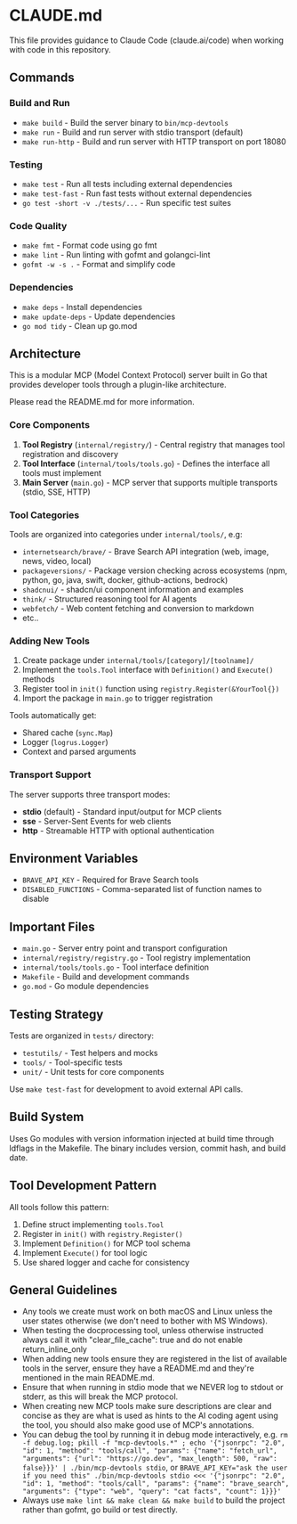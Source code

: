 # CLAUDE.md

This file provides guidance to Claude Code (claude.ai/code) when working with code in this repository.

## Commands

### Build and Run
- `make build` - Build the server binary to `bin/mcp-devtools`
- `make run` - Build and run server with stdio transport (default)
- `make run-http` - Build and run server with HTTP transport on port 18080

### Testing
- `make test` - Run all tests including external dependencies
- `make test-fast` - Run fast tests without external dependencies
- `go test -short -v ./tests/...` - Run specific test suites

### Code Quality
- `make fmt` - Format code using go fmt
- `make lint` - Run linting with gofmt and golangci-lint
- `gofmt -w -s .` - Format and simplify code

### Dependencies
- `make deps` - Install dependencies
- `make update-deps` - Update dependencies
- `go mod tidy` - Clean up go.mod

## Architecture

This is a modular MCP (Model Context Protocol) server built in Go that provides developer tools through a plugin-like architecture.

Please read the README.md for more information.

### Core Components

1. **Tool Registry** (`internal/registry/`) - Central registry that manages tool registration and discovery
2. **Tool Interface** (`internal/tools/tools.go`) - Defines the interface all tools must implement
3. **Main Server** (`main.go`) - MCP server that supports multiple transports (stdio, SSE, HTTP)

### Tool Categories

Tools are organized into categories under `internal/tools/`, e.g:
- `internetsearch/brave/` - Brave Search API integration (web, image, news, video, local)
- `packageversions/` - Package version checking across ecosystems (npm, python, go, java, swift, docker, github-actions, bedrock)
- `shadcnui/` - shadcn/ui component information and examples
- `think/` - Structured reasoning tool for AI agents
- `webfetch/` - Web content fetching and conversion to markdown
- etc..

### Adding New Tools

1. Create package under `internal/tools/[category]/[toolname]/`
2. Implement the `tools.Tool` interface with `Definition()` and `Execute()` methods
3. Register tool in `init()` function using `registry.Register(&YourTool{})`
4. Import the package in `main.go` to trigger registration

Tools automatically get:
- Shared cache (`sync.Map`)
- Logger (`logrus.Logger`)
- Context and parsed arguments

### Transport Support

The server supports three transport modes:
- **stdio** (default) - Standard input/output for MCP clients
- **sse** - Server-Sent Events for web clients
- **http** - Streamable HTTP with optional authentication

## Environment Variables

- `BRAVE_API_KEY` - Required for Brave Search tools
- `DISABLED_FUNCTIONS` - Comma-separated list of function names to disable

## Important Files

- `main.go` - Server entry point and transport configuration
- `internal/registry/registry.go` - Tool registry implementation
- `internal/tools/tools.go` - Tool interface definition
- `Makefile` - Build and development commands
- `go.mod` - Go module dependencies

## Testing Strategy

Tests are organized in `tests/` directory:
- `testutils/` - Test helpers and mocks
- `tools/` - Tool-specific tests
- `unit/` - Unit tests for core components

Use `make test-fast` for development to avoid external API calls.

## Build System

Uses Go modules with version information injected at build time through ldflags in the Makefile. The binary includes version, commit hash, and build date.

## Tool Development Pattern

All tools follow this pattern:
1. Define struct implementing `tools.Tool`
2. Register in `init()` with `registry.Register()`
3. Implement `Definition()` for MCP tool schema
4. Implement `Execute()` for tool logic
5. Use shared logger and cache for consistency

## General Guidelines

- Any tools we create must work on both macOS and Linux unless the user states otherwise (we don't need to bother with MS Windows).
- When testing the docprocessing tool, unless otherwise instructed always call it with "clear_file_cache": true and do not enable return_inline_only
- When adding new tools ensure they are registered in the list of available tools in the server, ensure they have a README.md and they're mentioned in the main README.md.
- Ensure that when running in stdio mode that we NEVER log to stdout or stderr, as this will break the MCP protocol.
- When creating new MCP tools make sure descriptions are clear and concise as they are what is used as hints to the AI coding agent using the tool, you should also make good use of MCP's annotations.
- You can debug the tool by running it in debug mode interactively, e.g. `rm -f debug.log; pkill -f "mcp-devtools.*" ; echo '{"jsonrpc": "2.0", "id": 1, "method": "tools/call", "params": {"name": "fetch_url", "arguments": {"url": "https://go.dev", "max_length": 500, "raw": false}}}' | ./bin/mcp-devtools stdio`, or `BRAVE_API_KEY="ask the user if you need this" ./bin/mcp-devtools stdio <<< '{"jsonrpc": "2.0", "id": 1, "method": "tools/call", "params": {"name": "brave_search", "arguments": {"type": "web", "query": "cat facts", "count": 1}}}'`
- Always use `make lint && make clean && make build` to build the project rather than gofmt, go build or test directly.
